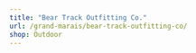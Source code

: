 ```yaml
---
title: "Bear Track Outfitting Co."
url: /grand-marais/bear-track-outfitting-co/
shop: Outdoor
---
```

